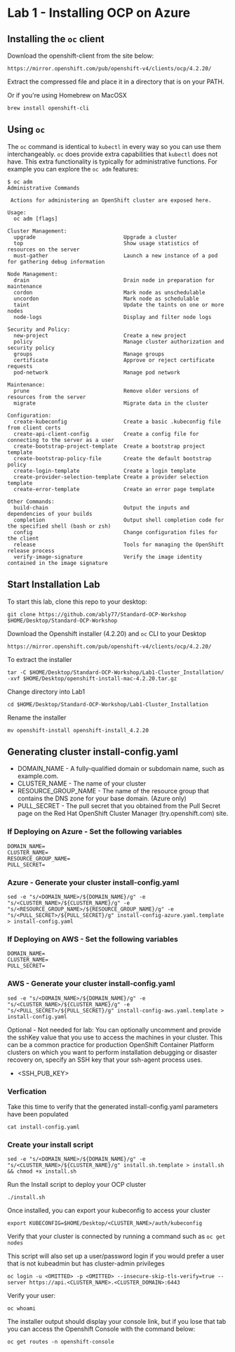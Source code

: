 # Lab 1 - Installing OCP on Azure

## Installing the `oc` client
Download the openshift-client from the site below:
```
https://mirror.openshift.com/pub/openshift-v4/clients/ocp/4.2.20/
```
Extract the compressed file and place it in a directory that is on your PATH.


Or if you're using Homebrew on MacOSX
```
brew install openshift-cli
```

## Using `oc`
The `oc` command is identical to `kubectl` in every way so you can use them interchangeably. `oc` does provide extra capabilities that `kubectl` does not have. This extra functionality is typically for administrative functions. For example you can explore the `oc adm` features:
```
$ oc adm
Administrative Commands

 Actions for administering an OpenShift cluster are exposed here.

Usage:
  oc adm [flags]

Cluster Management:
  upgrade                            Upgrade a cluster
  top                                Show usage statistics of resources on the server
  must-gather                        Launch a new instance of a pod for gathering debug information

Node Management:
  drain                              Drain node in preparation for maintenance
  cordon                             Mark node as unschedulable
  uncordon                           Mark node as schedulable
  taint                              Update the taints on one or more nodes
  node-logs                          Display and filter node logs

Security and Policy:
  new-project                        Create a new project
  policy                             Manage cluster authorization and security policy
  groups                             Manage groups
  certificate                        Approve or reject certificate requests
  pod-network                        Manage pod network

Maintenance:
  prune                              Remove older versions of resources from the server
  migrate                            Migrate data in the cluster

Configuration:
  create-kubeconfig                  Create a basic .kubeconfig file from client certs
  create-api-client-config           Create a config file for connecting to the server as a user
  create-bootstrap-project-template  Create a bootstrap project template
  create-bootstrap-policy-file       Create the default bootstrap policy
  create-login-template              Create a login template
  create-provider-selection-template Create a provider selection template
  create-error-template              Create an error page template

Other Commands:
  build-chain                        Output the inputs and dependencies of your builds
  completion                         Output shell completion code for the specified shell (bash or zsh)
  config                             Change configuration files for the client
  release                            Tools for managing the OpenShift release process
  verify-image-signature             Verify the image identity contained in the image signature
```

## Start Installation Lab

To start this lab, clone this repo to your desktop:
```
git clone https://github.com/ably77/Standard-OCP-Workshop $HOME/Desktop/Standard-OCP-Workshop
```

Download the Openshift installer (4.2.20) and `oc` CLI to your Desktop
```
https://mirror.openshift.com/pub/openshift-v4/clients/ocp/4.2.20/
```

To extract the installer
```
tar -C $HOME/Desktop/Standard-OCP-Workshop/Lab1-Cluster_Installation/ -xvf $HOME/Desktop/openshift-install-mac-4.2.20.tar.gz
```

Change directory into Lab1
```
cd $HOME/Desktop/Standard-OCP-Workshop/Lab1-Cluster_Installation
```

Rename the installer
```
mv openshift-install openshift-install_4.2.20
```


## Generating cluster install-config.yaml
- DOMAIN_NAME - A fully-qualified domain or subdomain name, such as example.com.
- CLUSTER_NAME - The name of your cluster
- RESOURCE_GROUP_NAME - The name of the resource group that contains the DNS zone for your base domain. (Azure only)
- PULL_SECRET - The pull secret that you obtained from the Pull Secret page on the Red Hat OpenShift Cluster Manager (try.openshift.com) site.

### If Deploying on Azure - Set the following variables
```
DOMAIN_NAME=
CLUSTER_NAME=
RESOURCE_GROUP_NAME=
PULL_SECRET=
```

### Azure - Generate your cluster install-config.yaml
```
sed -e "s/<DOMAIN_NAME>/${DOMAIN_NAME}/g" -e "s/<CLUSTER_NAME>/${CLUSTER_NAME}/g" -e "s/<RESOURCE_GROUP_NAME>/${RESOURCE_GROUP_NAME}/g" -e "s/<PULL_SECRET>/${PULL_SECRET}/g" install-config-azure.yaml.template > install-config.yaml
```

### If Deploying on AWS - Set the following variables
```
DOMAIN_NAME=
CLUSTER_NAME=
PULL_SECRET=
```

### AWS - Generate your cluster install-config.yaml
```
sed -e "s/<DOMAIN_NAME>/${DOMAIN_NAME}/g" -e "s/<CLUSTER_NAME>/${CLUSTER_NAME}/g" -e "s/<PULL_SECRET>/${PULL_SECRET}/g" install-config-aws.yaml.template > install-config.yaml
```

Optional - Not needed for lab:
You can optionally uncomment and provide the sshKey value that you use to access the machines in your cluster. This can be a common practice for production OpenShift Container Platform clusters on which you want to perform installation debugging or disaster recovery on, specify an SSH key that your ssh-agent process uses.
- <SSH_PUB_KEY>

### Verfication
Take this time to verify that the generated install-config.yaml parameters have been populated
```
cat install-config.yaml
```

### Create your install script
```
sed -e "s/<DOMAIN_NAME>/${DOMAIN_NAME}/g" -e "s/<CLUSTER_NAME>/${CLUSTER_NAME}/g" install.sh.template > install.sh && chmod +x install.sh
```

Run the Install script to deploy your OCP cluster
```
./install.sh
```

Once installed, you can export your kubeconfig to access your cluster
```
export KUBECONFIG=$HOME/Desktop/<CLUSTER_NAME>/auth/kubeconfig
```

Verify that your cluster is connected by running a command such as `oc get nodes`

This script will also set up a user/password login if you would prefer a user that is not kubeadmin but has cluster-admin privileges
```
oc login -u <OMITTED> -p <OMITTED> --insecure-skip-tls-verify=true --server https://api.<CLUSTER_NAME>.<CLUSTER_DOMAIN>:6443
```

Verify your user:
```
oc whoami
```

The installer output should display your console link, but if you lose that tab you can access the Openshift Console with the command below:
```
oc get routes -n openshift-console
```
